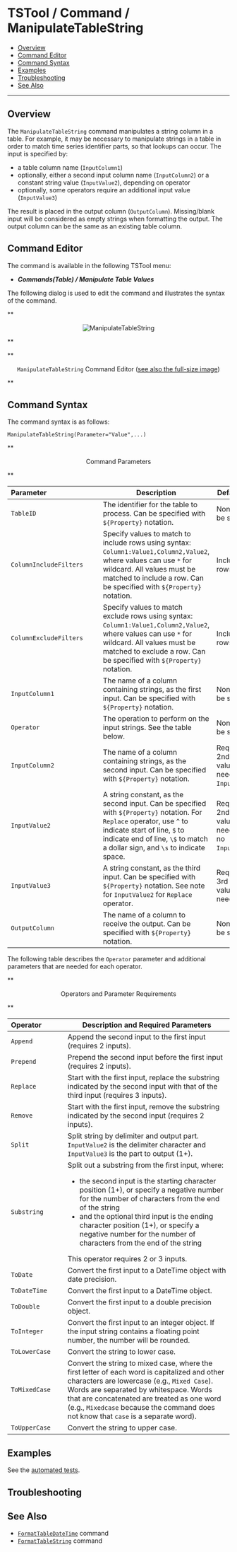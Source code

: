 # TSTool / Command / ManipulateTableString #

*   [Overview](#overview)
*   [Command Editor](#command-editor)
*   [Command Syntax](#command-syntax)
*   [Examples](#examples)
*   [Troubleshooting](#troubleshooting)
*   [See Also](#see-also)

-------------------------

## Overview ##

The `ManipulateTableString` command manipulates a string column in a table.
For example, it may be necessary to manipulate strings in a table in order to
match time series identifier parts, so that lookups can occur.  The input is specified by:

*   a table column name (`InputColumn1`)
*   optionally, either a second input column name (`InputColumn2`) or a constant string value (`InputValue2`), depending on operator
*   optionally, some operators require an additional input value (`InputValue3`)

The result is placed in the output column (`OutputColumn`).
Missing/blank input will be considered as empty strings when formatting the output.
The output column can be the same as an existing table column.

## Command Editor ##

The command is available in the following TSTool menu:

*   ***Commands(Table) / Manipulate Table Values***

The following dialog is used to edit the command and illustrates the syntax of the command.

**<p style="text-align: center;">
![ManipulateTableString](ManipulateTableString.png)
</p>**

**<p style="text-align: center;">
`ManipulateTableString` Command Editor (<a href="../ManipulateTableString.png">see also the full-size image</a>)
</p>**

## Command Syntax ##

The command syntax is as follows:

```text
ManipulateTableString(Parameter="Value",...)
```
**<p style="text-align: center;">
Command Parameters
</p>**

| **Parameter**&nbsp;&nbsp;&nbsp;&nbsp;&nbsp;&nbsp;&nbsp;&nbsp;&nbsp;&nbsp;&nbsp;&nbsp;&nbsp;&nbsp;&nbsp;&nbsp;&nbsp;&nbsp;&nbsp;&nbsp;&nbsp;&nbsp;&nbsp;&nbsp;&nbsp;&nbsp; | **Description** | **Default**&nbsp;&nbsp;&nbsp;&nbsp;&nbsp;&nbsp;&nbsp;&nbsp;&nbsp;&nbsp; |
| --------------|-----------------|----------------- |
|`TableID`|The identifier for the table to process.  Can be specified with `${Property}` notation.|None – must be specified.|
|`ColumnIncludeFilters`|Specify values to match to include rows using syntax: `Column1:Value1,Column2,Value2`, where values can use `*` for wildcard.  All values must be matched to include a row.  Can be specified with `${Property}` notation.|Include all rows.|
|`ColumnExcludeFilters`|Specify values to match exclude rows using syntax: `Column1:Value1,Column2,Value2`, where values can use `*` for wildcard.  All values must be matched to exclude a row.  Can be specified with `${Property}` notation.|Include all rows.|
|`InputColumn1`|The name of a column containing strings, as the first input.  Can be specified with `${Property}` notation.|None – must be specified.|
|`Operator`|The operation to perform on the input strings.  See the table below.|None – must be specified.|
|`InputColumn2`|The name of a column containing strings, as the second input.  Can be specified with `${Property}` notation.|Required if a 2nd input value is needed no `InputValue2`.|
|`InputValue2`|A string constant, as the second input.  Can be specified with `${Property}` notation.  For `Replace` operator, use `^` to indicate start of line, `$` to indicate end of line, `\$` to match a dollar sign, and `\s` to indicate space.|Required if a 2nd input value is needed and no `InputColumn2`.|
|`InputValue3`|A string constant, as the third input.  Can be specified with `${Property}` notation.  See note for `InputValue2` for `Replace` operator.|Required if a 3rd input value is needed.|
|`OutputColumn`|The name of a column to receive the output.  Can be specified with `${Property}` notation.|None – must be specified.|

The following table describes the `Operator` parameter and additional  parameters that are needed for each operator.

**<p style="text-align: center;">
Operators and Parameter Requirements
</p>**

|**Operator**&nbsp;&nbsp;&nbsp;&nbsp;&nbsp;&nbsp;&nbsp;&nbsp;&nbsp;&nbsp;|**Description and Required Parameters**|
| --|--|
|`Append` | Append the second input to the first input (requires 2 inputs). |
|`Prepend` | Prepend the second input before the first input (requires 2 inputs). |
|`Replace` | Start with the first input, replace the substring indicated by the second input with that of the third input (requires 3 inputs). |
|`Remove` | Start with the first input, remove the substring indicated by the second input (requires 2 inputs). |
|`Split` | Split string by delimiter and output part. `InputValue2` is the delimiter character and `InputValue3` is the part to output (1+). |
|`Substring` | Split out a substring from the first input, where:<ul><li>the second input is the starting character position (1+), or specify a negative number for the number of characters from the end of the string</li><li>and the optional third input is the ending character position (1+), or specify a negative number for the number of characters from the end of the string</li></ul> This operator requires 2 or 3 inputs. |
|`ToDate` | Convert the first input to a DateTime object with date precision. |
|`ToDateTime` | Convert the first input to a DateTime object. |
|`ToDouble` | Convert the first input to a double precision object. |
|`ToInteger` | Convert the first input to an integer object.  If the input string contains a floating point number, the number will be rounded. |
|`ToLowerCase` | Convert the string to lower case. |
|`ToMixedCase` | Convert the string to mixed case, where the first letter of each word is capitalized and other characters are lowercase (e.g., `Mixed Case`). Words are separated by whitespace.  Words that are concatenated are treated as one word (e.g., `Mixedcase` because the command does not know that `case` is a separate word).|
|`ToUpperCase` | Convert the string to upper case. |

## Examples ##

See the [automated tests](https://github.com/OpenCDSS/cdss-app-tstool-test/tree/master/test/commands/ManipulateTableString).

## Troubleshooting ##

## See Also ##

*   [`FormatTableDateTime`](../FormatTableDateTime/FormatTableDateTime.md) command
*   [`FormatTableString`](../FormatTableString/FormatTableString.md) command
